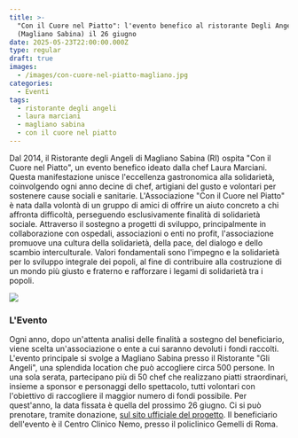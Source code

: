 ```yaml
---
title: >-
  "Con il Cuore nel Piatto": l'evento benefico al ristorante Degli Angeli
  (Magliano Sabina) il 26 giugno
date: 2025-05-23T22:00:00.000Z
type: regular
draft: true
images:
  - /images/con-cuore-nel-piatto-magliano.jpg
categories:
  - Eventi
tags:
  - ristorante degli angeli
  - laura marciani
  - magliano sabina
  - con il cuore nel piatto
---
```


Dal 2014, il Ristorante degli Angeli di Magliano Sabina (RI) ospita "Con il Cuore nel Piatto", un evento benefico ideato dalla chef Laura Marciani. Questa manifestazione unisce l'eccellenza gastronomica alla solidarietà, coinvolgendo ogni anno decine di chef, artigiani del gusto e volontari per sostenere cause sociali e sanitarie. L'Associazione "Con il Cuore nel Piatto" è nata dalla volontà di un gruppo di amici di offrire un aiuto concreto a chi affronta difficoltà, perseguendo esclusivamente finalità di solidarietà sociale. Attraverso il sostegno a progetti di sviluppo, principalmente in collaborazione con ospedali, associazioni o enti no profit, l'associazione promuove una cultura della solidarietà, della pace, del dialogo e dello scambio interculturale. Valori fondamentali sono l'impegno e la solidarietà per lo sviluppo integrale dei popoli, al fine di contribuire alla costruzione di un mondo più giusto e fraterno e rafforzare i legami di solidarietà tra i popoli.

![](/images/cuore-nel-piatto-2025.jpg)

### L'Evento

Ogni anno, dopo un'attenta analisi delle finalità a sostegno del beneficiario, viene scelta un'associazione o ente a cui saranno devoluti i fondi raccolti. L'evento principale si svolge a Magliano Sabina presso il Ristorante "Gli Angeli", una splendida location che può accogliere circa 500 persone. In una sola serata, partecipano più di 50 chef che realizzano piatti straordinari, insieme a sponsor e personaggi dello spettacolo, tutti volontari con l'obiettivo di raccogliere il maggior numero di fondi possibile. Per quest'anno, la data fissata è quella del prossimo 26 giugno. Ci si può prenotare, tramite donazione, [sul sito ufficiale del progetto](https://www.conilcuorenelpiatto.com/chi-siamo). Il beneficiario dell'evento è il Centro Clinico Nemo, presso il policlinico Gemelli di Roma. 

